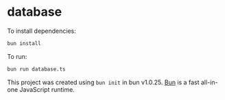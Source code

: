# database

To install dependencies:

```bash
bun install
```

To run:

```bash
bun run database.ts
```

This project was created using `bun init` in bun v1.0.25. [Bun](https://bun.sh) is a fast all-in-one JavaScript runtime.
